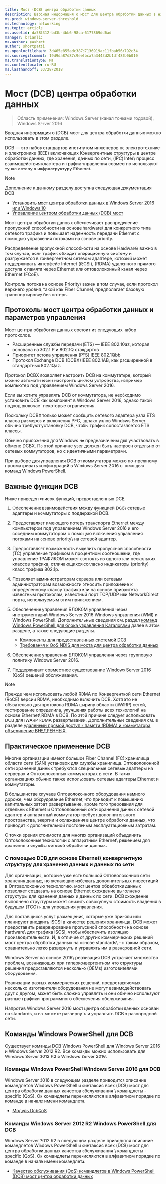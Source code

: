 ```yaml
---
title: Мост (DCB) центра обработки данных
description: Вводная информация о мост для центра обработки данных в Windows Server 2016, можно использовать в этом разделе.
ms.prod: windows-server-threshold
ms.technology: networking
ms.topic: article
ms.assetid: da58f312-bd3b-4bb6-98ca-6177869dd6ad
manager: brianlic
ms.author: pashort
author: shortpatti
ms.openlocfilehash: 3d465e855adc387d7136919ac11fbab56c792c34
ms.sourcegitcommit: 19d9da87d87c9eefbca7a3443d2b1df486b0b010
ms.translationtype: MT
ms.contentlocale: ru-RU
ms.lasthandoff: 03/28/2018
---
```

# <a name="data-center-bridging-dcb"></a>Мост \(DCB\) центра обработки данных

>Область применения: Windows Server (канал точками годовой), Windows Server 2016

Вводная информация о \(DCB\) мост для центра обработки данных можно использовать в этом разделе.

DCB — это набор стандартов институтом инженеров по электротехнике и электронике \(IEEE\) включающих Конвергентные структуры в центре обработки данных, где хранения, данных по сети, \(IPC\) Inter\ процесс взаимодействия кластера и трафик управления совместно используют ту же сетевую инфраструктуру Ethernet.

>[!NOTE]
>Дополнение к данному разделу доступна следующая документация DCB
>
>- [Установить мост центра обработки данных в Windows Server 2016 или Windows 10](dcb-install.md)
>- [Управление центром обработки данных (DCB) мост](dcb-manage.md)

Мост центра обработки данных обеспечивает распределение пропускной способности на основе hardware\ для конкретного типа сетевого трафика и повышает надежность передачи Ethernet с помощью управления потоками на основе priority\.

Распределение пропускной способности на основе Hardware\ важно в том случае, если трафик обходит операционную систему и разгружается в конвергентном сетевом адаптере, который может поддерживать интерфейс Internet \(iSCSI\), \(RDMA\) удаленного прямого доступа к памяти через Ethernet или оптоволоконный канал через Ethernet \(FCoE\).

Контроль потока на основе Priority\ важен в том случае, если протокол верхнего уровня, такой как Fiber Channel, предполагает базовую транспортировку без потерь.

## <a name="dcb-protocols-and-management-options"></a>Протоколы мост центра обработки данных и параметров управления

Мост центра обработки данных состоит из следующих набор протоколов. 

- Расширенные службы передачи \(ETS\) — IEEE 802.1Qaz, которая основана на 802.1 P и 802.1Q стандартов
- Приоритет потока управления \(PFS\) IEEE 802.1Qbb 
- Протокол Exchange DCB \(DCBX\) IEEE 802.1AB, как расширенной в стандартных 802.1Qaz.

Протокол DCBX позволяет настроить DCB на коммутаторе, который можно автоматически настроить циклом устройства, например компьютер под управлением Windows Server 2016.

Если вы хотите управлять DCB от коммутатора, не необходимо установить DCB как компонент в Windows Server 2016, однако такой подход включает некоторые ограничения.

Поскольку DCBX только может сообщить сетевого адаптера узла ETS класса размеров и включения PFC, однако узлов Windows Server обычно требуют установку DCB, чтобы трафик сопоставляется ETS классы.

Обычно приложения для Windows не предназначены для участвовать в обмене DCBX. По этой причине узел должен быть настроен отдельно от сетевых коммутаторов, но с идентичными параметрами.

При выборе для управления DCB от коммутатора можно по-прежнему просматривать конфигураций в Windows Server 2016 с помощью команд Windows PowerShell.

##  <a name="important-dcb-functionality"></a>Важные функции DCB

Ниже приведен список функций, предоставленных DCB.

1. Обеспечение взаимодействия между функцией DCB\ сетевые адаптеры и коммутаторы с поддержкой DCB\.

2. Предоставляет имеющего потерь транспорта Ethernet между компьютером под управлением Windows Server 2016 и его соседним коммутатором с помощью включения управления потоками на основе priority\ на сетевой адаптер.

3. Предоставляет возможность выделить пропускной способности \(TC\) управление трафиком в процентном соотношении, где управление ТРАФИКОМ может состоять из одного или нескольких классов трафика, отличающихся согласно индикаторы \(priority\) класс трафика 802.1p.

4. Позволяет администраторам сервера или сетевым администраторам возможности относить приложение к определенному классу трафика или на основе приоритета известным протоколам, известный порт TCP/UDP или NetworkDirect порта, используемым этим приложением.

5. Обеспечение управления БЛОКОМ управления через инструментарий Windows Server 2016 Windows управления \(WMI\) и Windows PowerShell. Дополнительные сведения см. раздел [команд Windows PowerShell для блока управления Каталогами](#bkmk_wps) далее в этом разделе, а также следующие разделы.
    - [Компоненты для предоставленных системой DCB](https://msdn.microsoft.com/windows/hardware/drivers/network/system-provided-dcb-components)
    - [Требования к QoS NDIS для моста для центра обработки данных](https://msdn.microsoft.com/windows/hardware/drivers/network/ndis-qos-requirements-for-data-center-bridging)

6. Обеспечение управления БЛОКОМ управления через групповую политику Windows Server 2016.

7. Поддерживает совместное существование Windows Server 2016 \(QoS\) решений обслуживания.

>[!NOTE]
>Прежде чем использовать любой RDMA по Конвергентной сети Ethernet \(RoCE\) версии RDMA, необходимо включить DCB. Хотя это не обязательно для протокола RDMA ширину области \(iWARP\) сетей, тестирование определила, улучшения работы всех технологий на основе Ethernet\ RDMA в DCB. По этой причине следует использовать DCB для iWARP RDMA развертываний. Дополнительные сведения см. в разделе [удаленный прямой доступ к памяти (RDMA) и коммутатора объединение ВНЕДРЕННЫХ](../../../virtualization/hyper-v-virtual-switch/RDMA-and-Switch-Embedded-Teaming.md).

##  <a name="practical-applications-of-dcb"></a>Практическое применение DCB

Многие организации имеют большое Fiber Channel \(FC\) хранилища области сети \(SAN\) установок для службы хранилища. Оптоволоконной сети хранения данных требуются специальные сетевые адаптеры на серверах и Оптоволоконных коммутаторах в сети. В таких организациях обычно также использовать сетевые адаптеры Ethernet и коммутаторы.

В большинстве случаев Оптоволоконного оборудования намного дороже, чем оборудование Ethernet, что приводит к повышению капитальных затрат развертывание. Кроме того требования для отдельных Ethernet и Оптоволоконной сети хранения данных сетевой адаптер и аппаратный коммутатор требует дополнительного пространства, энергии и охлаждения в центре обработки данных, что приводит к дополнительной постоянным эксплуатационным затратам.

С точки зрения стоимости для многих организаций объединить Оптоволоконные технологии с аппаратным Ethernet\ решением для хранения и службы сетевой обработки данных.

### <a name="using-dcb-for-an-ethernet-based-converged-fabric-for-storage-and-data-networking"></a>С помощью DCB для основе Ethernet\ конвергентную структуру для хранения данных и данных по сети

Для организаций, которые уже есть большой Оптоволоконной сети хранения данных, но желающих избежать дополнительных инвестиций в Оптоволоконную технологию, мост центра обработки данных позволяет создавать на основе Ethernet схождение выполнено структуры для хранения данных и данных по сети. DCB схождение выполнено структуры может снизить совокупную стоимость владения в будущем \(TCO\) и для упрощения управления.

Для поставщиков услуг размещения, которые уже приняли или планируют внедрить iSCSI в качестве решения хранилища, DCB может предоставить резервирование пропускной способности на основе hardware\ для трафика iSCSI, чтобы обеспечить изоляцию производительности. И, в отличие от других коммерческих решений мост центра обработки данных на основе standards\ - и таким образом, сравнительно легко развернуть и управлять им в разнородной сети.

Windows Server на основе 2016\ реализация DCB устраняет множество проблем, возникающих при гиперконвергентном что структуры решения предоставляются несколько \(OEMs\) изготовителями оборудования.

Реализации разных коммерческих решений, предоставляемых несколько изготовители оборудования не могут взаимодействовать друг с другом, может быть сложно управлять и они обычно используют разные графики программного обеспечения обслуживания. 

Напротив Windows Server 2016 мост центра обработки данных основан на standards\, и вы можете развернуть и управлять DCB в разнородной сети.

## <a name="bkmk_wps"></a>Команды Windows PowerShell для DCB

Существует команды DCB Windows PowerShell для Windows Server 2016 и Windows Server 2012 R2. Все команды можно использовать для Windows Server 2012 R2 в Windows Server 2016.

### <a name="windows-server-2016-windows-powershell-commands-for-dcb"></a>Команды Windows PowerShell Windows Server 2016 для DCB

Windows Server 2016 в следующем разделе приводится описание командлетов Windows PowerShell и синтаксис всех \(DCB\) мост для центра обработки данных качества обслуживания \ командлеты \-specific (QoS\). Он командлеты перечисляются в алфавитном порядке по команде в начале имени командлета.

- [Модуль DcbQoS](https://technet.microsoft.com/itpro/powershell/windows/dcbqos/dcbqos)

### <a name="windows-server-2012-r2-windows-powershell-commands-for-dcb"></a>Команды Windows Server 2012 R2 Windows PowerShell для DCB

Windows Server 2012 R2 в следующем разделе приводится описание командлетов Windows PowerShell и синтаксис всех \(DCB\) мост для центра обработки данных качества обслуживания \ командлеты \-specific (QoS\). Он командлеты перечисляются в алфавитном порядке по команде в начале имени командлета.

- [Качество обслуживания (QoS) командлетов в Windows PowerShell (DCB) мост центра обработки данных](https://technet.microsoft.com/library/hh967440.aspx)
